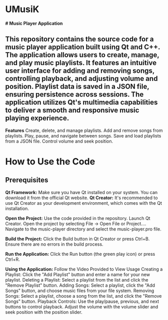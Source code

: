 # UMusiK
**# Music Player Application**
## This repository contains the source code for a music player application built using Qt and C++. The application allows users to create, manage, and play music playlists. It features an intuitive user interface for adding and removing songs, controlling playback, and adjusting volume and position. Playlist data is saved in a JSON file, ensuring persistence across sessions. The application utilizes Qt's multimedia capabilities to deliver a smooth and responsive music playing experience.
**Features**
Create, delete, and manage playlists.
Add and remove songs from playlists.
Play, pause, and navigate between songs.
Save and load playlists from a JSON file.
Control volume and seek position.
# How to Use the Code
## Prerequisites
**Qt Framework:** Make sure you have Qt installed on your system. You can download it from the official Qt website.
**Qt Creator:** It's recommended to use Qt Creator as your development environment, which comes with the Qt installation.

**Open the Project:** Use the code provided in the repository.
Launch Qt Creator.
Open the project by selecting File -> Open File or Project....
Navigate to the music-player directory and select the music-player.pro file.

**Build the Project:**
Click the Build button in Qt Creator or press Ctrl+B.
Ensure there are no errors in the build process.

**Run the Application:**
Click the Run button (the green play icon) or press Ctrl+R.

**Using the Application:**
Follow the Video Provided to View Usage
Creating a Playlist: Click the "Add Playlist" button and enter a name for your new playlist.
Deleting a Playlist: Select a playlist from the list and click the "Remove Playlist" button.
Adding Songs: Select a playlist, click the "Add Songs" button, and choose music files from your file system.
Removing Songs: Select a playlist, choose a song from the list, and click the "Remove Songs" button.
Playback Controls: Use the play/pause, previous, and next buttons to control playback. Adjust the volume with the volume slider and seek position with the position slider.
